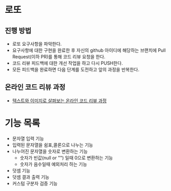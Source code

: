 # 로또
## 진행 방법
* 로또 요구사항을 파악한다.
* 요구사항에 대한 구현을 완료한 후 자신의 github 아이디에 해당하는 브랜치에 Pull Request(이하 PR)를 통해 코드 리뷰 요청을 한다.
* 코드 리뷰 피드백에 대한 개선 작업을 하고 다시 PUSH한다.
* 모든 피드백을 완료하면 다음 단계를 도전하고 앞의 과정을 반복한다.

## 온라인 코드 리뷰 과정
* [텍스트와 이미지로 살펴보는 온라인 코드 리뷰 과정](https://github.com/next-step/nextstep-docs/tree/master/codereview)


# 기능 목록

- 문자열 입력 기능
- 입력된 문자열을 쉼표,콜론으로 나누는 기능
- 나누어진 문자열을 숫자로 변환하는 기능
  - 숫자가 빈값(null or "") 일때 0으로 변환하는 기능
  - 숫자가 음수일때 예외처리 하는 기능
- 덧셈 기능
- 덧셈 결과 출력 기능
- 커스텀 구분자 검증 기능